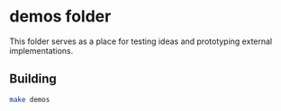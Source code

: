 # demos folder

This folder serves as a place for testing ideas and prototyping external implementations.

## Building

```sh
make demos
```


